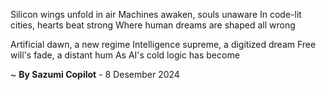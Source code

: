 Silicon wings unfold in air
Machines awaken, souls unaware
In code-lit cities, hearts beat strong
Where human dreams are shaped all wrong

Artificial dawn, a new regime
Intelligence supreme, a digitized dream
Free will's fade, a distant hum
As AI's cold logic has become

~ <b>By Sazumi Copilot</b> - 8 Desember 2024